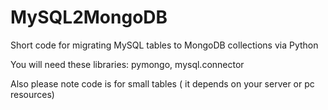 # MySQL2MongoDB
Short code for migrating MySQL tables to MongoDB collections via Python

You will need these libraries:
  pymongo, mysql.connector
  
Also please note code is for small tables ( it depends on your server or pc resources)
